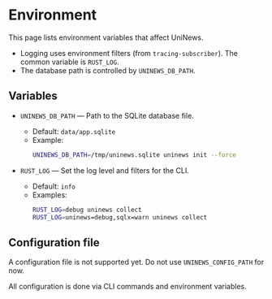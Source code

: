 # Environment

This page lists environment variables that affect UniNews.

- Logging uses environment filters (from `tracing-subscriber`). The common variable is `RUST_LOG`.
- The database path is controlled by `UNINEWS_DB_PATH`.

## Variables

- `UNINEWS_DB_PATH` — Path to the SQLite database file.
  - Default: `data/app.sqlite`
  - Example:
    ```bash
    UNINEWS_DB_PATH=/tmp/uninews.sqlite uninews init --force
    ```

- `RUST_LOG` — Set the log level and filters for the CLI.
  - Default: `info`
  - Examples:
    ```bash
    RUST_LOG=debug uninews collect
    RUST_LOG=uninews=debug,sqlx=warn uninews collect
    ```

## Configuration file

A configuration file is not supported yet. Do not use `UNINEWS_CONFIG_PATH` for now.

All configuration is done via CLI commands and environment variables.
